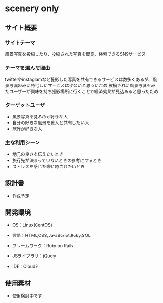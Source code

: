 # scenery only



## サイト概要


### サイトテーマ

 風景写真を投稿したり、投稿された写真を閲覧、検索できるSNSサービス


### テーマを選んだ理由

 twitterやinstagramなど撮影した写真を共有できるサービスは数多くあるが、風景写真のみに特化したサービスは少ないと思ったため
 投稿された風景写真をみたユーザーが興味を持ち撮影場所に行くことで経済効果が見込めると思ったため


### ターゲットユーザ

- 風景写真を見るのが好きな人
- 自分の好きな風景を他人と共有したい人
- 旅行が好きな人


### 主な利用シーン

- 地元の良さを伝えたいとき
- 旅行先が決まっていないときの参考にするとき
- ストレスを感じた際に癒されたいとき


## 設計書

- 作成予定


## 開発環境

- OS：Linux(CentOS)

- 言語：HTML,CSS,JavaScript,Ruby,SQL

- フレームワーク：Ruby on Rails

- JSライブラリ：jQuery

- IDE：Cloud9


## 使用素材

- 使用検討中です
